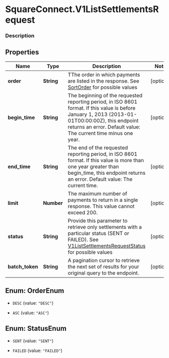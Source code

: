 # SquareConnect.V1ListSettlementsRequest

### Description



## Properties
Name | Type | Description | Notes
------------ | ------------- | ------------- | -------------
**order** | **String** | TThe order in which payments are listed in the response. See [SortOrder](#type-sortorder) for possible values | [optional] 
**begin_time** | **String** | The beginning of the requested reporting period, in ISO 8601 format. If this value is before January 1, 2013 (2013-01-01T00:00:00Z), this endpoint returns an error. Default value: The current time minus one year. | [optional] 
**end_time** | **String** | The end of the requested reporting period, in ISO 8601 format. If this value is more than one year greater than begin_time, this endpoint returns an error. Default value: The current time. | [optional] 
**limit** | **Number** | The maximum number of payments to return in a single response. This value cannot exceed 200. | [optional] 
**status** | **String** | Provide this parameter to retrieve only settlements with a particular status (SENT or FAILED). See [V1ListSettlementsRequestStatus](#type-v1listsettlementsrequeststatus) for possible values | [optional] 
**batch_token** | **String** | A pagination cursor to retrieve the next set of results for your original query to the endpoint. | [optional] 


<a name="OrderEnum"></a>
## Enum: OrderEnum


* `DESC` (value: `"DESC"`)

* `ASC` (value: `"ASC"`)




<a name="StatusEnum"></a>
## Enum: StatusEnum


* `SENT` (value: `"SENT"`)

* `FAILED` (value: `"FAILED"`)




